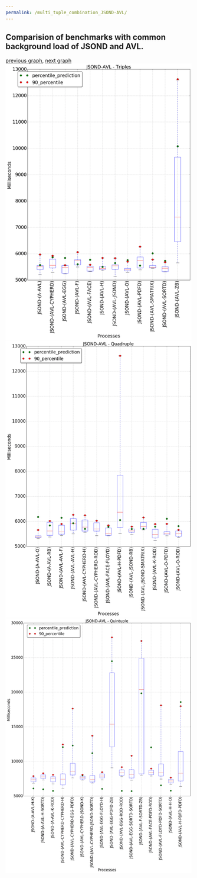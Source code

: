 ```yaml
---
permalink: /multi_tuple_combination_JSOND-AVL/
---
```



 ## Comparision of benchmarks with common background load of JSOND and AVL.

[previous graph](../multi_tuple_combination_H-ZB/), [next graph](../multi_tuple_combination_JSOND-A/)
![graph figure](./images/triple/JSOND/JSOND-AVL_box.png)![graph figure](./images/quadruple/JSOND/JSOND-AVL_box.png)![graph figure](./images/quintuple/JSOND/JSOND-AVL_box.png)